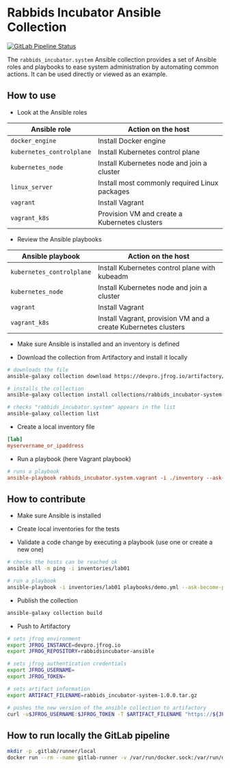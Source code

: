 # Rabbids Incubator Ansible Collection

[![GitLab Pipeline Status](https://gitlab.com/devpro-labs/ansible-system-collection/badges/main/pipeline.svg)](https://gitlab.com/devpro-labs/ansible-system-collection/-/pipelines)

The `rabbids_incubator.system` Ansible collection provides a set of Ansible roles and playbooks to ease system administration by automating common actions. It can be used directly or viewed as an example.

## How to use

* Look at the Ansible roles

Ansible role | Action on the host
------------ | ------------------
`docker_engine` | Install Docker engine
`kubernetes_controlplane` | Install Kubernetes control plane
`kubernetes_node` | Install Kubernetes node and join a cluster
`linux_server` | Install most commonly required Linux packages
`vagrant` | Install Vagrant
`vagrant_k8s` | Provision VM and create a Kubernetes clusters

* Review the Ansible playbooks

Ansible playbook | Action on the host
---------------- | ------------------
`kubernetes_controlplane` | Install Kubernetes control plane with kubeadm
`kubernetes_node` | Install Kubernetes node and join a cluster
`vagrant` | Install Vagrant
`vagrant_k8s` | Install Vagrant, provision VM and a create Kubernetes clusters

* Make sure Ansible is installed and an inventory is defined

* Download the collection from Artifactory and install it locally

```bash
# downloads the file
ansible-galaxy collection download https://devpro.jfrog.io/artifactory/rabbidsincubator-ansible/rabbids_incubator-system-1.0.0.tar.gz

# installs the collection
ansible-galaxy collection install collections/rabbids_incubator-system-1.0.0.tar.gz

# checks "rabbids_incubator.system" appears in the list
ansible-galaxy collection list
```

* Create a local inventory file

```ini
[lab]
myservername_or_ipaddress
```

* Run a playbook (here Vagrant playbook)

```ini
# runs a playbook
ansible-playbook rabbids_incubator.system.vagrant -i ./inventory --ask-become-pass
```

## How to contribute

* Make sure Ansible is installed

* Create local inventories for the tests

* Validate a code change by executing a playbook (use one or create a new one)

```bash
# checks the hosts can be reached ok
ansible all -m ping -i inventories/lab01

# run a playbook
ansible-playbook -i inventories/lab01 playbooks/demo.yml --ask-become-pass
```

* Publish the collection

```bash
ansible-galaxy collection build
```

* Push to Artifactory

```bash
# sets jfrog environment
export JFROG_INSTANCE=devpro.jfrog.io
export JFROG_REPOSITORY=rabbidsincubator-ansible

# sets jfrog authentication credentials
export JFROG_USERNAME=
export JFROG_TOKEN=

# sets artifact information
export ARTIFACT_FILENAME=rabbids_incubator-system-1.0.0.tar.gz

# pushes the new version of the ansible collection to artifactory
curl -u$JFROG_USERNAME:$JFROG_TOKEN -T $ARTIFACT_FILENAME "https://${JFROG_INSTANCE}/artifactory/${JFROG_REPOSITORY}/${ARTIFACT_FILENAME}"
```

## How to run locally the GitLab pipeline

```bash
mkdir -p .gitlab/runner/local
docker run --rm --name gitlab-runner -v /var/run/docker.sock:/var/run/docker.sock -v $PWD/.gitlab/runner/local/config:/etc/gitlab-runner -v $PWD:$PWD --workdir $PWD gitlab/gitlab-runner exec docker ci
```
